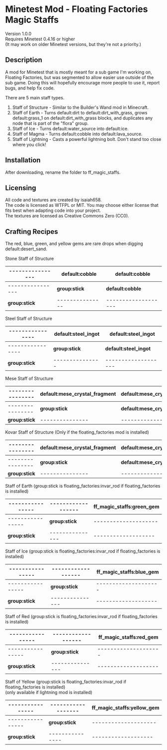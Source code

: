 # Minetest Mod - Floating Factories Magic Staffs

Version 1.0.0  
Requires Minetest 0.4.16 or higher  
(It may work on older Minetest versions, but they're not a priority.)  

## Description
A mod for Minetest that is mostly meant for a sub game I'm working on, Floating Factories, but was segmented to allow easier use outside of the sub game. Doing this will hopefully encourage more people to use it, report bugs, and help fix code.

There are 5 main staff types.
1. Staff of Structure - Similar to the Builder's Wand mod in Minecraft.
2. Staff of Earth - Turns default:dirt to default:dirt_with_grass, grows default:grass_1 on default:dirt_with_grass blocks, and duplicates any node that is part of the "flora" group.
3. Staff of Ice - Turns default:water_source into default:ice.
4. Staff of Magma - Turns default:cobble into default:lava_source.
5. Staff of Lightning - Casts a powerful lightning bolt. Don't stand too close where you click!

## Installation
After downloading, rename the folder to ff_magic_staffs.

## Licensing
All code and textures are created by isaiah658.  
The code is licensed as WTFPL or MIT. You may choose either license that fits best when adapting code into your project.  
The textures are licensed as Creative Commons Zero (CC0). 

## Crafting Recipes 

The red, blue, green, and yellow gems are rare drops when digging default:desert_sand.  

Stone Staff of Structure  

| ---------------- | **default:cobble** | **default:cobble** |
| ---------------- | ------------------ | ------------------ |
| ---------------- | **group:stick** | **default:cobble**  |
| **group:stick**  | --------------- | ------------------- |


Steel Staff of Structure

| ---------------- | **default:steel_ingot** | **default:steel_ingot** |
| ---------------- | ------------------ | ------------------ |
| ---------------- | **group:stick** | **default:steel_ingot**  |
| **group:stick**  | --------------- | ------------------- |


Mese Staff of Structure

| ---------------- | **default:mese_crystal_fragment** | **default:mese_crystal_fragment** |
| ---------------- | ------------------ | ------------------ |
| ---------------- | **group:stick** | **default:mese_crystal_fragment**  |
| **group:stick**  | --------------- | ------------------- |


Kovar Staff of Structure (Only if the floating_factories mod is installed)

| ---------------- | **default:mese_crystal_fragment** | **default:mese_crystal_fragment** |
| ---------------- | ------------------ | ------------------ |
| ---------------- | **group:stick** | **default:mese_crystal_fragment**  |
| **group:stick**  | --------------- | ------------------- |


Staff of Earth (group:stick is floating_factories:invar_rod if floating_factories is installed)

| ---------------- | ------------------ | **ff_magic_staffs:green_gem** |
| ---------------- | ------------------ | ------------------ |
| ---------------- | **group:stick** | --------------------  |
| **group:stick**  | --------------- | ------------------- |


Staff of Ice (group:stick is floating_factories:invar_rod if floating_factories is installed)

| ---------------- | ------------------ | **ff_magic_staffs:blue_gem** |
| ---------------- | ------------------ | ------------------ |
| ---------------- | **group:stick** | --------------------  |
| **group:stick**  | --------------- | ------------------- |


Staff of Red (group:stick is floating_factories:invar_rod if floating_factories is installed)

| ---------------- | ------------------ | **ff_magic_staffs:red_gem** |
| ---------------- | ------------------ | ------------------ |
| ---------------- | **group:stick** | --------------------  |
| **group:stick**  | --------------- | ------------------- |


Staff of Yellow (group:stick is floating_factories:invar_rod if floating_factories is installed)  
(only available if lightning mod is installed)

| ---------------- | ------------------ | **ff_magic_staffs:yellow_gem** |
| ---------------- | ------------------ | ------------------ |
| ---------------- | **group:stick** | --------------------  |
| **group:stick**  | --------------- | ------------------- |
